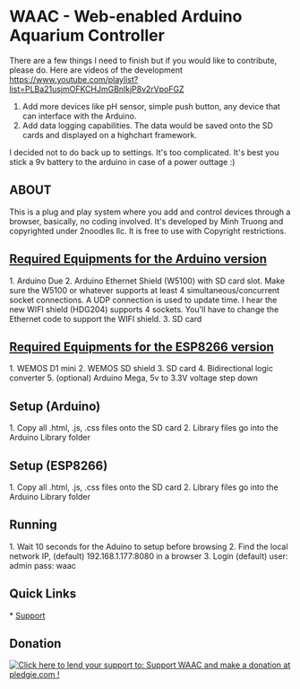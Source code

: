 # WAAC - Web-enabled Arduino Aquarium Controller

There are a few things I need to finish but if you would like to contribute, please do.
Here are videos of the development
https://www.youtube.com/playlist?list=PLBa21usjmOFKCHJmGBnlkjP8v2rVpoFGZ

1. Add more devices like pH sensor, simple push button, any device that can interface with the Arduino.
2. Add data logging capabilities. The data would be saved onto the SD cards and displayed on a highchart framework.

I decided not to do back up to settings. It's too complicated. It's best you stick a 9v battery to the arduino in case of a power outtage :)

<h2>ABOUT</h2>
This is a plug and play system where you add and control devices through a browser, basically, no coding involved. It's developed by Minh Truong and copyrighted under 2noodles llc. It is free to use with Copyright restrictions.


<h2><a href="https://github.com/mistergreen/WAAC/tree/master/Arduino_Due">Required Equipments for the Arduino version</a></h2>
1. Arduino Due
2. Arduino Ethernet Shield (W5100) with SD card slot. Make sure the W5100 or whatever supports at least 4 simultaneous/concurrent socket connections. A UDP connection is used to update time. I hear the new WIFI shield (HDG204) supports 4 sockets. You'll have to change the Ethernet code to support the WIFI shield.
3. SD card

<h2><a href="https://github.com/mistergreen/WAAC/tree/master/Arduino_Due">Required Equipments for the ESP8266 version</a></h2>
1. WEMOS D1 mini
2. WEMOS SD shield
3. SD card
4. Bidirectional logic converter
5. (optional) Arduino Mega, 5v to 3.3V voltage step down


<h2>Setup (Arduino)</h2>
1. Copy all .html, .js, .css files onto the SD card
2. Library files go into the Arduino Library folder

<h2>Setup (ESP8266)</h2>
1. Copy all .html, .js, .css files onto the SD card
2. Library files go into the Arduino Library folder


<h2>Running</h2>
1. Wait 10 seconds for the Aduino to setup before browsing
2. Find the local network IP, (default) 192.168.1.177:8080 in a browser
3. Login (default) user: admin pass: waac

<h2>Quick Links</h2>
* <a href="http://aquatictechtank.net/viewforum.php?f=48">Support</a>

<h2>Donation</h2>
<a href='https://pledgie.com/campaigns/32780'><img alt='Click here to lend your support to: Support WAAC and make a donation at pledgie.com !' src='https://pledgie.com/campaigns/32780.png?skin_name=chrome' border='0' ></a>
